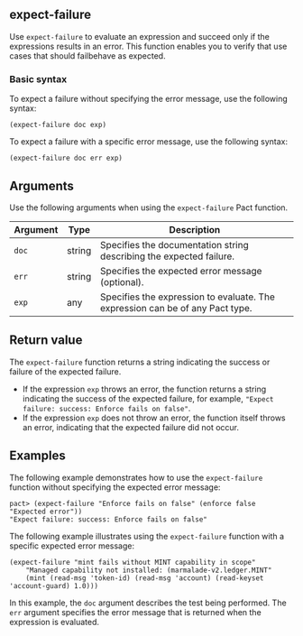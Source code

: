 ## expect-failure

Use `expect-failure` to evaluate an expression and succeed only if the expressions results in an error.
This function enables you to verify that use cases that should failbehave as expected.

### Basic syntax

To expect a failure without specifying the error message, use the following syntax:

```pact
(expect-failure doc exp)
```

To expect a failure with a specific error message, use the following syntax:

```pact
(expect-failure doc err exp)
```

## Arguments

Use the following arguments when using the `expect-failure` Pact function.

| Argument | Type | Description |
|----------|------|-------------|
| `doc` | string | Specifies the documentation string describing the expected failure. |
| `err` | string | Specifies the expected error message (optional). |
| `exp` | any  | Specifies the expression to evaluate. The expression can be of any Pact type.|

## Return value

The `expect-failure` function returns a string indicating the success or failure of the expected failure.

- If the expression `exp` throws an error, the function returns a string indicating the success of the expected failure, for example, `"Expect failure: success: Enforce fails on false"`.
- If the expression `exp` does not throw an error, the function itself throws an error, indicating that the expected failure did not occur.

## Examples

The following example demonstrates how to use the `expect-failure` function without specifying the expected error message:

```pact
pact> (expect-failure "Enforce fails on false" (enforce false "Expected error"))
"Expect failure: success: Enforce fails on false"
```

The following example illustrates using the `expect-failure` function with a specific expected error message:

```pact
(expect-failure "mint fails without MINT capability in scope"
    "Managed capability not installed: (marmalade-v2.ledger.MINT"
    (mint (read-msg 'token-id) (read-msg 'account) (read-keyset 'account-guard) 1.0)))
```

In this example, the `doc` argument describes the test being performed.
The `err` argument specifies the error message that is returned when the expression is evaluated. 
